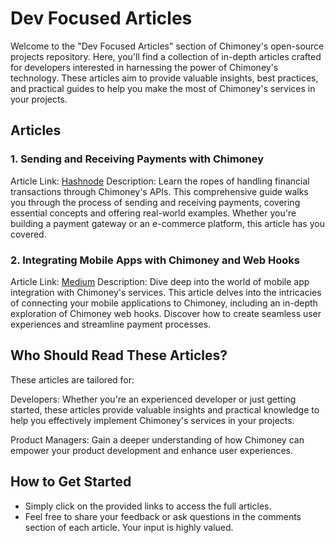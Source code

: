 # Dev Focused Articles

Welcome to the "Dev Focused Articles" section of Chimoney's open-source projects repository.
Here, you'll find a collection of in-depth articles crafted for developers interested in harnessing
the power of Chimoney's technology. These articles aim to provide valuable insights, best practices,
and practical guides to help you make the most of Chimoney's services in your projects.


## Articles

### 1. Sending and Receiving Payments with Chimoney

Article Link:  [Hashnode](https://hauwa.hashnode.dev/sending-and-receiving-payments-with-chimoney)
Description: Learn the ropes of handling financial transactions through Chimoney's APIs. This comprehensive
guide walks you through the process of sending and receiving payments, covering essential concepts and
offering real-world examples. Whether you're building a payment gateway or an e-commerce platform,
this article has you covered.


### 2. Integrating Mobile Apps with Chimoney and Web Hooks

Article Link: [Medium](https://medium.com/@shahneel2409/how-to-integrate-mobile-apps-with-chimoney-c1d3e15fda2b)
Description: Dive deep into the world of mobile app integration with Chimoney's services.
This article delves into the intricacies of connecting your mobile applications to Chimoney,
including an in-depth exploration of Chimoney web hooks. Discover how to create seamless user
experiences and streamline payment processes.


## Who Should Read These Articles?

These articles are tailored for:

Developers: Whether you're an experienced developer or just getting started,
these articles provide valuable insights and practical knowledge to help you
effectively implement Chimoney's services in your projects.

Product Managers: Gain a deeper understanding of how Chimoney can empower your
product development and enhance user experiences.


## How to Get Started

- Simply click on the provided links to access the full articles.
- Feel free to share your feedback or ask questions in the comments section
  of each article. Your input is highly valued.
